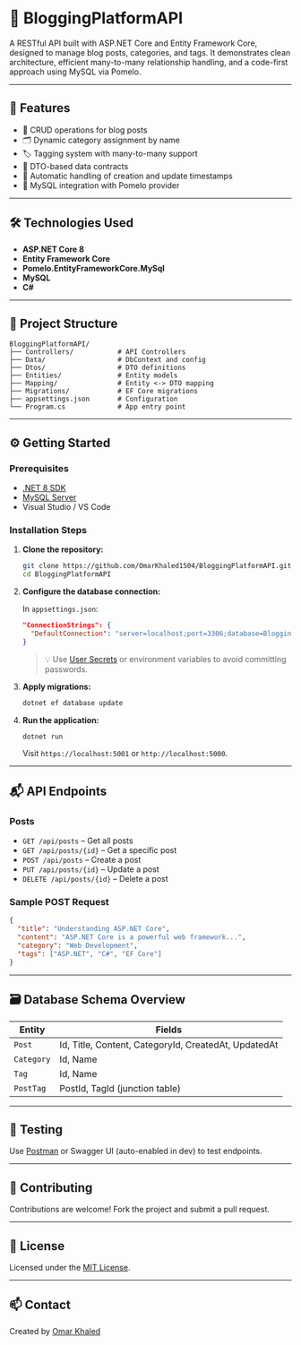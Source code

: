 # 📝 BloggingPlatformAPI

A RESTful API built with ASP.NET Core and Entity Framework Core, designed to manage blog posts, categories, and tags. It demonstrates clean architecture, efficient many-to-many relationship handling, and a code-first approach using MySQL via Pomelo.

---

## 🚀 Features

- 🧾 CRUD operations for blog posts
- 🗂 Dynamic category assignment by name
- 🏷 Tagging system with many-to-many support
- 🧼 DTO-based data contracts
- 📅 Automatic handling of creation and update timestamps
- 🐬 MySQL integration with Pomelo provider

---

## 🛠️ Technologies Used

- **ASP.NET Core 8**
- **Entity Framework Core**
- **Pomelo.EntityFrameworkCore.MySql**
- **MySQL**
- **C#**

---

## 📁 Project Structure

```
BloggingPlatformAPI/
├── Controllers/           # API Controllers
├── Data/                  # DbContext and config
├── Dtos/                  # DTO definitions
├── Entities/              # Entity models
├── Mapping/               # Entity <-> DTO mapping
├── Migrations/            # EF Core migrations
├── appsettings.json       # Configuration
└── Program.cs             # App entry point
```

---

## ⚙️ Getting Started

### Prerequisites

- [.NET 8 SDK](https://dotnet.microsoft.com/download)
- [MySQL Server](https://dev.mysql.com/downloads/mysql/)
- Visual Studio / VS Code

### Installation Steps

1. **Clone the repository:**

   ```bash
   git clone https://github.com/OmarKhaled1504/BloggingPlatformAPI.git
   cd BloggingPlatformAPI
   ```

2. **Configure the database connection:**

   In `appsettings.json`:

   ```json
   "ConnectionStrings": {
     "DefaultConnection": "server=localhost;port=3306;database=BloggingPlatform;user=root;password=yourpassword;"
   }
   ```

   > 💡 Use [User Secrets](https://learn.microsoft.com/en-us/aspnet/core/security/app-secrets) or environment variables to avoid committing passwords.

3. **Apply migrations:**

   ```bash
   dotnet ef database update
   ```

4. **Run the application:**

   ```bash
   dotnet run
   ```

   Visit `https://localhost:5001` or `http://localhost:5000`.

---

## 📬 API Endpoints

### Posts

- `GET /api/posts` – Get all posts
- `GET /api/posts/{id}` – Get a specific post
- `POST /api/posts` – Create a post
- `PUT /api/posts/{id}` – Update a post
- `DELETE /api/posts/{id}` – Delete a post

### Sample POST Request

```json
{
  "title": "Understanding ASP.NET Core",
  "content": "ASP.NET Core is a powerful web framework...",
  "category": "Web Development",
  "tags": ["ASP.NET", "C#", "EF Core"]
}
```

---

## 🗃️ Database Schema Overview

| Entity     | Fields |
|------------|--------|
| `Post`     | Id, Title, Content, CategoryId, CreatedAt, UpdatedAt |
| `Category` | Id, Name |
| `Tag`      | Id, Name |
| `PostTag`  | PostId, TagId (junction table) |

---

## 🧪 Testing

Use [Postman](https://www.postman.com/) or Swagger UI (auto-enabled in dev) to test endpoints.

---

## 🤝 Contributing

Contributions are welcome! Fork the project and submit a pull request.

---

## 📄 License

Licensed under the [MIT License](LICENSE).

---

## 📫 Contact

Created by [Omar Khaled](https://github.com/OmarKhaled1504)
